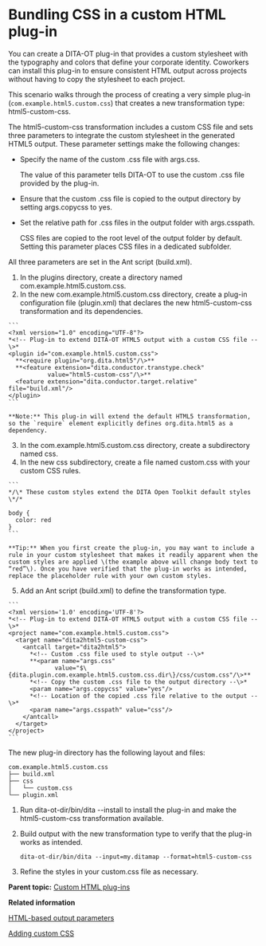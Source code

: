 # Bundling CSS in a custom HTML plug-in

You can create a DITA-OT plug-in that provides a custom stylesheet with the typography and colors that define your corporate identity. Coworkers can install this plug-in to ensure consistent HTML output across projects without having to copy the stylesheet to each project.

This scenario walks through the process of creating a very simple plug-in \(`com.example.html5.custom.css`\) that creates a new transformation type: html5-custom-css.

The html5-custom-css transformation includes a custom CSS file and sets three parameters to integrate the custom stylesheet in the generated HTML5 output. These parameter settings make the following changes:

-   Specify the name of the custom .css file with args.css.

    The value of this parameter tells DITA-OT to use the custom .css file provided by the plug-in.

-   Ensure that the custom .css file is copied to the output directory by setting args.copycss to yes.

-   Set the relative path for .css files in the output folder with args.csspath.

    CSS files are copied to the root level of the output folder by default. Setting this parameter places CSS files in a dedicated subfolder.


All three parameters are set in the Ant script \(build.xml\).

1.   In the plugins directory, create a directory named com.example.html5.custom.css. 
2.   In the new com.example.html5.custom.css directory, create a plug-in configuration file \(plugin.xml\) that declares the new html5-custom-css transformation and its dependencies. 

    ```
    <?xml version="1.0" encoding="UTF-8"?>
    *<!-- Plug-in to extend DITA-OT HTML5 output with a custom CSS file --\>*
    <plugin id="com.example.html5.custom.css">
      **<require plugin="org.dita.html5"/\>**
      **<feature extension="dita.conductor.transtype.check"
               value="html5-custom-css"/\>**
      <feature extension="dita.conductor.target.relative" file="build.xml"/>
    </plugin>
    ```

    **Note:** This plug-in will extend the default HTML5 transformation, so the `require` element explicitly defines org.dita.html5 as a dependency.

3.   In the com.example.html5.custom.css directory, create a subdirectory named css. 
4.   In the new css subdirectory, create a file named custom.css with your custom CSS rules. 

    ```
    */\* These custom styles extend the DITA Open Toolkit default styles \*/*
    
    body {
      color: red
    }
    ```

    **Tip:** When you first create the plug-in, you may want to include a rule in your custom stylesheet that makes it readily apparent when the custom styles are applied \(the example above will change body text to “red”\). Once you have verified that the plug-in works as intended, replace the placeholder rule with your own custom styles.

5.   Add an Ant script \(build.xml\) to define the transformation type. 

    ```
    <?xml version='1.0' encoding='UTF-8'?>
    *<!-- Plug-in to extend DITA-OT HTML5 output with a custom CSS file --\>*
    <project name="com.example.html5.custom.css">
      <target name="dita2html5-custom-css">
        <antcall target="dita2html5">
          *<!-- Custom .css file used to style output --\>*
          **<param name="args.css" 
                 value="$\{dita.plugin.com.example.html5.custom.css.dir\}/css/custom.css"/\>**
          *<!-- Copy the custom .css file to the output directory --\>*
          <param name="args.copycss" value="yes"/>
          *<!-- Location of the copied .css file relative to the output --\>*
          <param name="args.csspath" value="css"/>
        </antcall>
      </target>
    </project>
    ```


The new plug-in directory has the following layout and files:

```
com.example.html5.custom.css
├── build.xml
├── css
│   └── custom.css
└── plugin.xml
```

1.  Run dita-ot-dir/bin/dita --install to install the plug-in and make the html5-custom-css transformation available.
2.  Build output with the new transformation type to verify that the plug-in works as intended.

    ```
    dita-ot-dir/bin/dita --input=my.ditamap --format=html5-custom-css
    ```

3.  Refine the styles in your custom.css file as necessary.

**Parent topic:** [Custom HTML plug-ins](../topics/html-customization-plugins.md)

**Related information**  


[HTML-based output parameters](../parameters/parameters-base-html.md)

[Adding custom CSS](../topics/html-customization-css.md)

